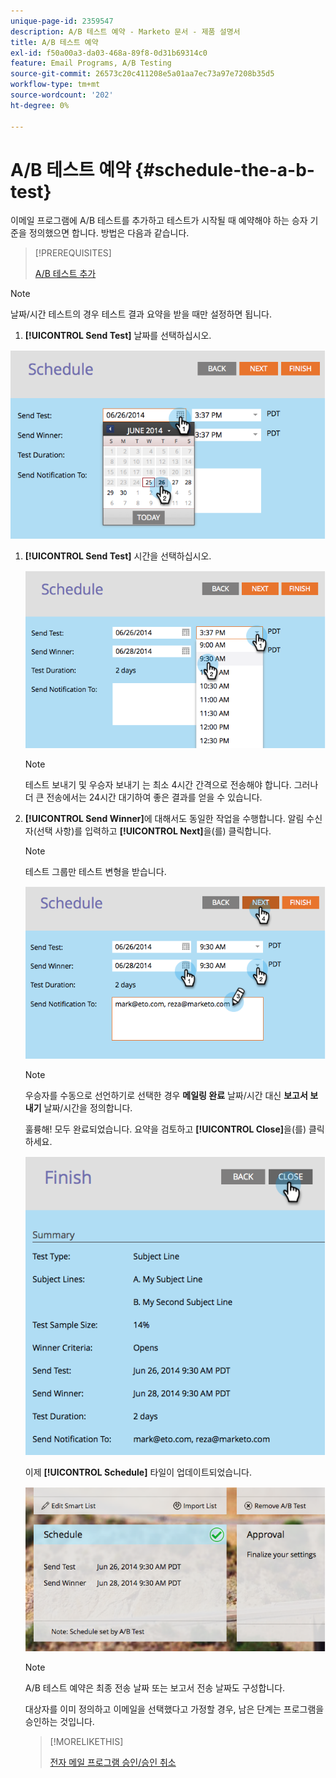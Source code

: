 ```yaml
---
unique-page-id: 2359547
description: A/B 테스트 예약 - Marketo 문서 - 제품 설명서
title: A/B 테스트 예약
exl-id: f50a00a3-da03-468a-89f8-0d31b69314c0
feature: Email Programs, A/B Testing
source-git-commit: 26573c20c411208e5a01aa7ec73a97e7208b35d5
workflow-type: tm+mt
source-wordcount: '202'
ht-degree: 0%

---
```


# A/B 테스트 예약 {#schedule-the-a-b-test}

이메일 프로그램에 A/B 테스트를 추가하고 테스트가 시작될 때 예약해야 하는 승자 기준을 정의했으면 합니다. 방법은 다음과 같습니다.

>[!PREREQUISITES]
>
>[A/B 테스트 추가](/help/marketo/product-docs/email-marketing/email-programs/email-program-actions/email-test-a-b-test/add-an-a-b-test.md)

>[!NOTE]
>
>날짜/시간 테스트의 경우 테스트 결과 요약을 받을 때만 설정하면 됩니다.

1. **[!UICONTROL Send Test]** 날짜를 선택하십시오.

![](assets/image2014-9-12-15-3a59-3a54.png)

1. **[!UICONTROL Send Test]** 시간을 선택하십시오.

   ![](assets/image2014-9-12-16-3a0-3a2.png)

   >[!NOTE]
   >
   >테스트 보내기 및 우승자 보내기 는 최소 4시간 간격으로 전송해야 합니다. 그러나 더 큰 전송에서는 24시간 대기하여 좋은 결과를 얻을 수 있습니다.

1. **[!UICONTROL Send Winner]**&#x200B;에 대해서도 동일한 작업을 수행합니다. 알림 수신자(선택 사항)를 입력하고 **[!UICONTROL Next]**&#x200B;을(를) 클릭합니다.

   >[!NOTE]
   >
   >테스트 그룹만 테스트 변형을 받습니다.

   ![](assets/image2014-9-12-16-3a0-3a12.png)

   >[!NOTE]
   >
   >우승자를 수동으로 선언하기로 선택한 경우 **메일링 완료** 날짜/시간 대신 **보고서 보내기** 날짜/시간을 정의합니다.

   훌륭해! 모두 완료되었습니다. 요약을 검토하고 **[!UICONTROL Close]**&#x200B;을(를) 클릭하세요.

   ![](assets/image2014-9-12-16-3a1-3a23.png)

   이제 **[!UICONTROL Schedule]** 타일이 업데이트되었습니다.

   ![](assets/image2014-9-12-16-3a1-3a33.png)

   >[!NOTE]
   >
   >A/B 테스트 예약은 최종 전송 날짜 또는 보고서 전송 날짜도 구성합니다.

   대상자를 이미 정의하고 이메일을 선택했다고 가정할 경우, 남은 단계는 프로그램을 승인하는 것입니다.

   >[!MORELIKETHIS]
   >
   >[전자 메일 프로그램 승인/승인 취소](/help/marketo/product-docs/email-marketing/email-programs/email-program-actions/approve-unapprove-an-email-program.md)
